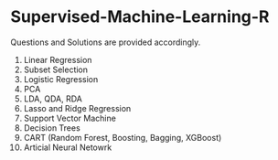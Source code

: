 # Supervised-Machine-Learning-R
Questions and Solutions are provided accordingly.
1. Linear Regression
2. Subset Selection
3. Logistic Regression
4. PCA
5. LDA, QDA, RDA
6. Lasso and Ridge Regression
7. Support Vector Machine
8. Decision Trees
9. CART (Random Forest, Boosting, Bagging, XGBoost)
10. Articial Neural Netowrk

